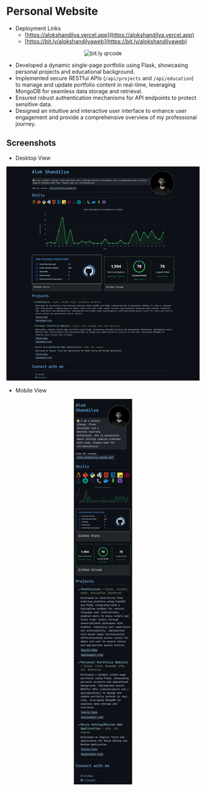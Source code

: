 # Personal Website

- Deployment Links
  - [https://alokshandilya.vercel.app](https://alokshandilya.vercel.app)
  - [https://bit.ly/alokshandilyaweb](https://bit.ly/alokshandilyaweb)

<p align="center">
  <img src="https://github.com/alokshandilya/personal-website/assets/77057272/1a20d67a-b56d-45fe-9ab2-d1e3a2a84f2a" alt="bit.ly qrcode" style="width: 30%;">
</p>

- Developed a dynamic single-page portfolio using Flask, showcasing personal projects and educational background.
- Implemented secure RESTful APIs (`/api/projects` and `/api/education`) to manage and update portfolio content in real-time, leveraging MongoDB for seamless data storage and retrieval.
- Ensured robust authentication mechanisms for API endpoints to protect sensitive data.
- Designed an intuitive and interactive user interface to enhance user engagement and provide a comprehensive overview of my professional journey.

## Screenshots

- Desktop View

![Screenshot - Desktop View](static/images/screenshot-desktop.png)

- Mobile View

<p align="center">
  <img src="static/images/screenshot-mobile.png" alt="mobile view screenshot" style="width: 30%;">
</p>
